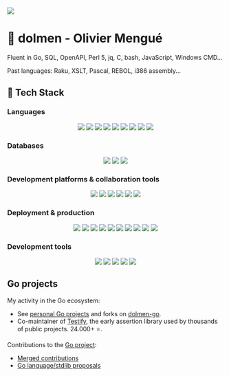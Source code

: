 <!--
![Dolmen (logo)](dolmen-sparkle.svg)
-->
<h1>
<img src="https://raw.githubusercontent.com/dolmen/dolmen/main/dolmen-sparkle.svg">
</h1>

# 💫 dolmen - Olivier Mengué

Fluent in Go, SQL, OpenAPI, Perl 5, jq, C, bash,  JavaScript, Windows CMD...

Past languages: Raku, XSLT, Pascal, REBOL, i386 assembly...

## 🧠 Tech Stack

<!-- https://github.com/lelouchfr/skill-icons -->

### Languages  
<div align="center">
  <img src="https://go-skill-icons.vercel.app/api/icons?i=go" />
  <img src="https://go-skill-icons.vercel.app/api/icons?i=perl" />
  <img src="https://go-skill-icons.vercel.app/api/icons?i=regex" />
  <img src="https://go-skill-icons.vercel.app/api/icons?i=bash" />
  <!-- https://github.com/LelouchFR/skill-icons/issues/496 -->
  <!--
  <img src="https://go-skill-icons.vercel.app/api/icons?i=jq" />
  -->
  <img src="https://go-skill-icons.vercel.app/api/icons?i=c" />
  <img src="https://go-skill-icons.vercel.app/api/icons?i=cpp" />
  <img src="https://go-skill-icons.vercel.app/api/icons?i=java" />
  <img src="https://go-skill-icons.vercel.app/api/icons?i=html" />
  <img src="https://go-skill-icons.vercel.app/api/icons?i=js" />
</div>

### Databases

<div align="center">
  <img src="https://go-skill-icons.vercel.app/api/icons?i=mysql" />
  <img src="https://go-skill-icons.vercel.app/api/icons?i=sqlite" />
  <img src="https://go-skill-icons.vercel.app/api/icons?i=redis" />
</div>

### Development platforms & collaboration tools

<div align="center">
  <img src="https://go-skill-icons.vercel.app/api/icons?i=github" />
  <img src="https://go-skill-icons.vercel.app/api/icons?i=gitlab" />
  <img src="https://go-skill-icons.vercel.app/api/icons?i=jenkins" />
  <img src="https://go-skill-icons.vercel.app/api/icons?i=jira" />
  <img src="https://go-skill-icons.vercel.app/api/icons?i=notion" />
  <img src="https://go-skill-icons.vercel.app/api/icons?i=slack" />
</div>

### Deployment & production

<div align="center">
  <img src="https://go-skill-icons.vercel.app/api/icons?i=docker" />
  <img src="https://go-skill-icons.vercel.app/api/icons?i=grafana" />
  <img src="https://go-skill-icons.vercel.app/api/icons?i=prometheus" />
  <img src="https://go-skill-icons.vercel.app/api/icons?i=sentry" />
  <img src="https://go-skill-icons.vercel.app/api/icons?i=aws" />
  <img src="https://go-skill-icons.vercel.app/api/icons?i=terraform" />
  <img src="https://go-skill-icons.vercel.app/api/icons?i=debian" />
  <img src="https://go-skill-icons.vercel.app/api/icons?i=ubuntu" />
  <!--
  <img src="https://go-skill-icons.vercel.app/api/icons?i=alpine" />
  -->
  <img src="https://go-skill-icons.vercel.app/api/icons?i=windows" />
  <img src="https://go-skill-icons.vercel.app/api/icons?i=raspberrypi" />
</div>

### Development tools

<div align="center">
  <img src="https://go-skill-icons.vercel.app/api/icons?i=git" />
  <img src="https://go-skill-icons.vercel.app/api/icons?i=githubactions" />
  <img src="https://go-skill-icons.vercel.app/api/icons?i=vscode" />
  <img src="https://go-skill-icons.vercel.app/api/icons?i=vim" />
  <img src="https://go-skill-icons.vercel.app/api/icons?i=apple" />
</div>


## Go projects

My activity in the Go ecosystem:
  * See [personal Go projects](https://github.com/orgs/dolmen-go/repositories?q=mirror%3Afalse+fork%3Afalse+archived%3Afalse) and forks on [dolmen-go](https://github.com/dolmen-go).
  * Co-maintainer of [Testify](https://pkg.go.dev/github.com/stretchr/testify), the early assertion library used by thousands of public projects. 24.000+ ⭐.

Contributions to the [Go project](https://go.dev):
  * [Merged contributions](https://go-review.googlesource.com/q/owner:olivier.mengue@gmail.com)
  * [Go language/stdlib proposals](https://github.com/golang/go/issues?q=is%3Aissue%20label%3AProposal%20author%3Adolmen)